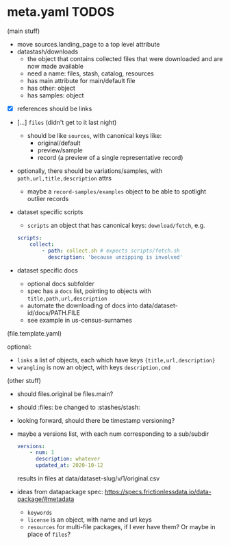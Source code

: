 # meta.yaml TODOS


(main stuff)
- move sources.landing_page to a top level attribute
- datastash/downloads
    - the object that contains collected files that were downloaded and are now made available
    - need a name: files, stash, catalog, resources
    - has main attribute for main/default file
    - has other: object
    - has samples: object

- [x] references should be links

- [...] `files` (didn't get to it last night)
    - should be like `sources`, with canonical keys like:
        - original/default
        - preview/sample
        - record (a preview of a single representative record)

- optionally, there should be variations/samples, with `path,url,title,description` attrs
    - maybe a `record-samples/examples` object to be able to spotlight outlier records


- dataset specific scripts
    - `scripts` an object that has canonical keys: `download/fetch`, e.g.
    ```yaml
    scripts:
        collect:
            - path: collect.sh # expects scripts/fetch.sh
              description: 'because unzipping is involved'
    ```

- dataset specific docs
    - optional docs subfolder
    - spec has a `docs` list, pointing to objects with `title,path,url,description`
    - automate the downloading of docs into data/dataset-id/docs/PATH.FILE
    - see example in us-census-surnames

(file.template.yaml)

optional:
- `links` a list of objects, each which have keys `{title,url,description}`
- `wrangling` is now an object, with keys `description,cmd`



(other stuff)
- should files.original be files.main?
- should :files: be changed to :stashes/stash:
- looking forward, should there be timestamp versioning? 
- maybe a versions list, with each num corresponding to a sub/subdir

    ```yaml
    versions:
        - num: 1
          description: whatever
          updated_at: 2020-10-12
    ```
    results in files at data/dataset-slug/v/1/original.csv

- ideas from datapackage spec: https://specs.frictionlessdata.io/data-package/#metadata
    - `keywords`
    - `license` is an object, with name and url keys
    - `resources` for multi-file packages, if I ever have them? Or maybe in place of `files`?

